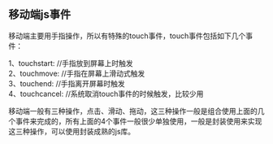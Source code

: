 ## 移动端js事件

移动端主要用手指操作，所以有特殊的touch事件，touch事件包括如下几个事件：

1、touchstart: //手指放到屏幕上时触发  
2、touchmove: //手指在屏幕上滑动式触发  
3、touchend: //手指离开屏幕时触发  
4、touchcancel: //系统取消touch事件的时候触发，比较少用

移动端一般有三种操作，点击、滑动、拖动，这三种操作一般是组合使用上面的几个事件来完成的，所有上面的4个事件一般很少单独使用，一般是封装使用来实现这三种操作，可以使用封装成熟的js库。

